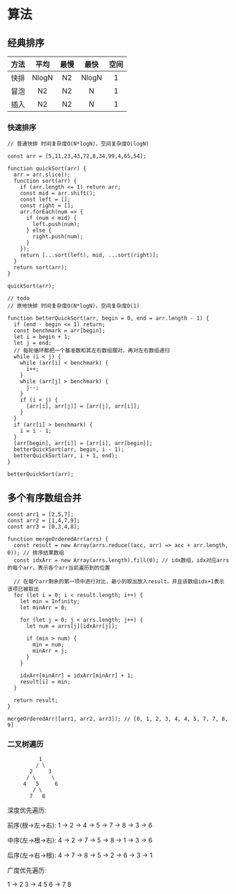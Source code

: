 # 算法

## 经典排序

方法 | 平均 | 最慢 | 最快 | 空间
:- | :-: | :-: | :-: | :-:
快排 | NlogN | N2 | NlogN | 1
冒泡 | N2 | N2 | N | 1
插入 | N2 | N2 | N | 1

### 快速排序

    // 普通快排 时间复杂度O(N*logN)，空间复杂度O(logN)

    const arr = [5,11,23,43,72,8,34,99,4,65,54];

    function quickSort(arr) {
      arr = arr.slice();
      function sort(arr) {
        if (arr.length <= 1) return arr;
        const mid = arr.shift();
        const left = [];
        const right = [];
        arr.forEach(num => {
          if (num < mid) {
            left.push(num);
          } else {
            right.push(num);
          }
        });
        return [...sort(left), mid, ...sort(right)];
      }
      return sort(arr);
    }

    quickSort(arr);
    
    // todo
    // 原地快排 时间复杂度O(N*logN)，空间复杂度O(1)

    function betterQuickSort(arr, begin = 0, end = arr.length - 1) {
      if (end - begin <= 1) return;
      const benchmark = arr[begin];
      let i = begin + 1;
      let j = end;
      // 每轮循环都把一个基准数和其左右数组摆对，再对左右数组递归
      while (i < j) {
        while (arr[i] < benchmark) {
          i++;
        }
        while (arr[j] > benchmark) {
          j--;
        }
        if (i < j) {
          [arr[i], arr[j]] = [arr[j], arr[i]];
        }
      }
      if (arr[i] > benchmark) {
        i = i - 1;
      }
      [arr[begin], arr[i]] = [arr[i], arr[begin]];
      betterQuickSort(arr, begin, i - 1);
      betterQuickSort(arr, i + 1, end);
    }

    betterQuickSort(arr);


## 多个有序数组合并

    const arr1 = [2,5,7];
    const arr2 = [1,4,7,9];
    const arr3 = [0,3,4,8];

    function mergeOrderedArr(arrs) {
      const result = new Array(arrs.reduce((acc, arr) => acc + arr.length, 0)); // 排序结果数组
      const idxArr = new Array(arrs.length).fill(0); // idx数组，idx对应arrs的每个arr，表示各个arr当前遍历到的位置

      // 在每个arr剩余的第一项中进行对比，最小的取出放入result，并且该数组idx+1表示该项已被取出
      for (let i = 0; i < result.length; i++) {
        let min = Infinity;
        let minArr = 0;

        for (let j = 0; j < arrs.length; j++) {
          let num = arrs[j][idxArr[j]];

          if (min > num) {
            min = num;
            minArr = j;
          }
        }

        idxArr[minArr] = idxArr[minArr] + 1;
        result[i] = min;
      }

      return result;
    }

    mergeOrderedArr([arr1, arr2, arr3]); // [0, 1, 2, 3, 4, 4, 5, 7, 7, 8, 9]


### 二叉树遍历

              1
             / \
           2     3
          / \     \
         4   5     6
            / \
           7   8

  深度优先遍历:

  前序(根->左->右): 1 -> 2 -> 4 -> 5 -> 7 -> 8 -> 3 -> 6

  中序(左->根->右): 4 -> 2 -> 7 -> 5 -> 8 -> 1 -> 3 -> 6

  后序(左->右->根): 4 -> 7 -> 8 -> 5 -> 2 -> 6 -> 3 -> 1

  广度优先遍历:

  1 -> 2 3 -> 4 5 6 -> 7 8
  








